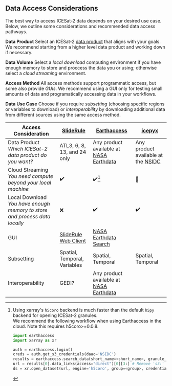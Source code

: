 ## Data Access Considerations
The best way to access ICESat-2 data depends on your desired use case. Below, we outline some considerations and recommended data access pathways. 

**Data Product** Select an ICESat-2 [data product](https://icesat-2.gsfc.nasa.gov/science/data-products) that aligns with your goals. We recommend starting from a higher level data product and working down if necessary.

**Data Volume** Select a *local download* computing environment if you have enough memory to store and proccess the data you or using; otherwise select a *cloud streaming* environment.

**Access Method** All access methods support programmatic access, but some also provide *GUIs*. We recommend using a GUI only for testing small amounts of data and programatically accessing data in your workflows.

**Data Use Case** Choose if you require *subsetting* (choosing specific regions or variables to download) or *interoperability* by downloading additional data from different sources using the same access method.

|Access Consideration   	|[SlideRule](https://slideruleearth.io/web/rtd/) 	|[Earthaccess](https://earthaccess.readthedocs.io/en/stable/)   	|[icepyx](https://icepyx.readthedocs.io/en/latest/)   	|
|---	|---	|---	|---	|
|Data Product <br> *Which ICESat-2 data product do you want?*   	|ATL3, 6, 8, 13, and 24 only   	|Any product available at [NASA Earthdata](https://www.earthdata.nasa.gov/)  	|Any product available at the [NSIDC](https://nsidc.org/data/icesat-2/data)|
|Cloud Streaming <br> *You need compute beyond your local machine*  	|:heavy_check_mark: 	|:heavy_check_mark:[^1]   	|:large_orange_diamond:   	|
|Local Download <br> *You have enough memory to store and process data locally*   	|:x:|:heavy_check_mark:   	|:heavy_check_mark:   	|
|GUI    	|[SlideRule Web Client](https://client.slideruleearth.io/)   	|[NASA Earthdata Search](https://search.earthdata.nasa.gov/) 	|   	|
|Subsetting   	|Spatial, Temporal, Variables   	|Spatial, Temporal  	|Spatial, Temporal   	|
|Interoperability   	|GEDI?   	|Any product available at [NASA Earthdata](https://www.earthdata.nasa.gov/)    	|   	|
   
[^1]: Using xarray's `h5coro` backend is much faster than the default `h5py` backend for opening ICESat-2 granules.  
    We recommend the following workflow when using Earthaccess in the cloud. Note this requires h5coro>=0.0.8.
   
    ```python
    import earthaccess
    import xarray as xr
    
    auth = earthaccess.login()
    creds = auth.get_s3_credentials(daac='NSIDC')
    results = earthaccess.search_data(short_name=<short_name>, granule_name=<granule_name>)
    url = results[0].data_links(access="direct")[0][3:] # Remove 's3:' from the url
    ds = xr.open_dataset(url, engine='h5coro', group=<group>, credentials=creds)
    ```
